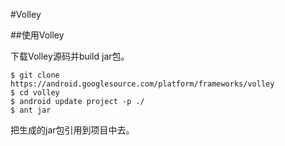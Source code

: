 #Volley

##使用Volley

下载Volley源码并build jar包。
```
$ git clone https://android.googlesource.com/platform/frameworks/volley
$ cd volley
$ android update project -p ./
$ ant jar
```
把生成的jar包引用到项目中去。